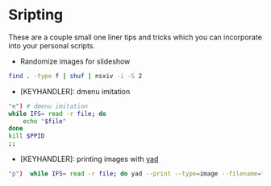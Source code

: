 # Sripting

These are a couple small one liner tips and tricks which you can incorporate
into your personal scripts.

* Randomize images for slideshow

```sh
find . -type f | shuf | nsxiv -i -S 2
```

* [KEYHANDLER]: dmenu imitation

```sh
"e") # dmenu imitation
while IFS= read -r file; do
	echo "$file"
done
kill $PPID
;;
```

* [KEYHANDLER]: printing images with [yad](https://github.com/v1cont/yad)

```sh
"p")  while IFS= read -r file; do yad --print --type=image --filename="$file" ; done ;;
```
